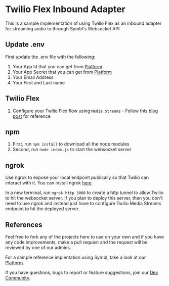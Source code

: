# Twilio Flex Inbound Adapter

This is a sample implementation of using Twilio Flex as an inbound adapter for streaming audio to through Symbl's Websocket API

## Update .env

First update the .env file with the following:
1. Your App Id that you can get from [Platform](https://platform.symbl.ai)
2. Your App Secret that you can get from [Platform](https://platform.symbl.ai)
3. Your Email Address
4. Your First and Last name

## Twilio Flex

1. Configure your Twilio Flex flow using `Media Streams` - Follow this [blog post](https://symbl.ai/integrating-symbl-insights-with-twilio-media-streams/) for reference

## npm

1. First, run `npm install` to download all the node modules
2. Second, run `node index.js` to start the websocket server

## ngrok

Use ngrok to expose your local endpoint publically so that Twilio can interact with it. You can install ngrok [here](https://ngrok.com/download)

In a new terminal, run `ngrok http 3000` to create a http tunnel to allow Twilio to hit the websocket server. If you plan to deploy this server, then you don't need to use ngrok and instead just have to configure Twilio Media Streams endpoint to hit the deployed server.

## References

Feel free to fork any of the projects here to use on your own and if you have any code improvements, make a pull request and the request will be reviewed by one of our admins.

For a sample reference implentation using Symbl, take a look at our [Platform](https://platform.symbl.ai).

If you have questions, bugs to report or feature suggestions, join our [Dev Community](https://community.symbl.ai/).

